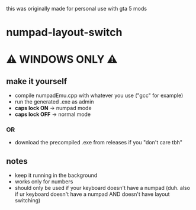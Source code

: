 this was originally made for personal use with gta 5 mods

# numpad-layout-switch
# ⚠ WINDOWS ONLY ⚠
## make it yourself
- compile numpadEmu.cpp with whatever you use ("gcc" for example)
- run the generated .exe as admin 
- **caps lock ON** → numpad mode  
- **caps lock OFF** → normal mode
### OR
- download the precompiled .exe from releases if you "don't care tbh"

## notes
- keep it running in the background
- works only for numbers
- should only be used if your keyboard doesn't have a numpad (duh. also if ur keyboard doesn't have a numpad AND doesn't have layout switching)
